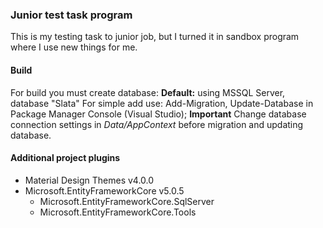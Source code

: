 ### Junior test task program
This is my testing task to junior job, but I turned it in sandbox program where I use new things for me.  
   
#### Build
For build you must create database:
**Default:** using MSSQL Server, database "Slata"
For simple add use: Add-Migration, Update-Database in Package Manager Console (Visual Studio);
**Important** Change database connection settings in _Data/AppContext_ before migration and updating database.

#### Additional project plugins
* Material Design Themes v4.0.0
* Microsoft.EntityFrameworkCore v5.0.5
    * Microsoft.EntityFrameworkCore.SqlServer
    * Microsoft.EntityFrameworkCore.Tools